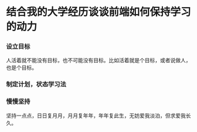 # 结合我的大学经历谈谈前端如何保持学习的动力

### 设立目标

人活着就不能没有目标，也不可能没有目标。比如活着就是个目标，或者说做人，也是个目标。

### 制定计划，状态学习法

### 慢慢坚持

坚持一点点，日日复月月，月月复年年，年年复此生，无妨爱我淡泊，但求爱我长久。
